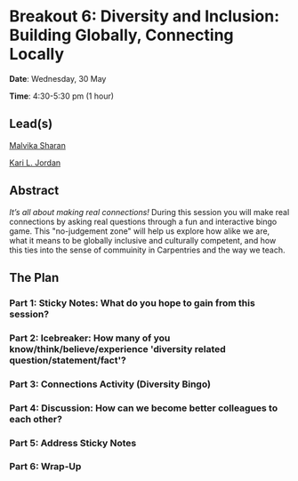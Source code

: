 # Breakout 6: **Diversity and Inclusion: Building Globally, Connecting Locally**

**Date**: Wednesday, 30 May

**Time**: 4:30-5:30 pm (1 hour)

## Lead(s)

[Malvika Sharan](https://github.com/carpentries/carpentrycon/blob/master/ShortBio/SessionChairs/MalvikaSharan-Bio.md)

[Kari L. Jordan](https://github.com/carpentries/carpentrycon/blob/master/ShortBio/SessionChairs/KariLJordan-bio.md)

## Abstract
*It’s all about making real connections!* During this session you will make real connections by asking real questions through a fun and interactive bingo game. This "no-judgement zone" will help us explore how alike we are, what it means to be globally inclusive and culturally competent, and how this ties into the sense of commuinity in Carpentries and the way we teach.


## The Plan

### **Part 1**: Sticky Notes: What do you hope to gain from this session?

### **Part 2**: Icebreaker: How many of you know/think/believe/experience 'diversity related question/statement/fact'?

### **Part 3**: Connections Activity (Diversity Bingo)

### **Part 4**: Discussion: How can we become better colleagues to each other?

### **Part 5**: Address Sticky Notes

### **Part 6**: Wrap-Up
